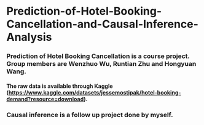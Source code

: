 # Prediction-of-Hotel-Booking-Cancellation-and-Causal-Inference-Analysis

### Prediction of Hotel Booking Cancellation is a course project. Group members are Wenzhuo Wu, Runtian Zhu and Hongyuan Wang.
#### The raw data is available through Kaggle (https://www.kaggle.com/datasets/jessemostipak/hotel-booking-demand?resource=download).
### Causal inference is a follow up project done by myself.
